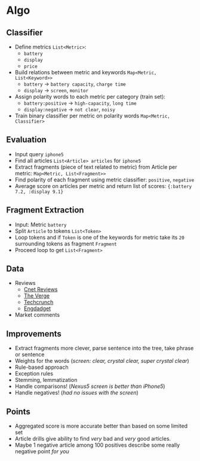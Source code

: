 # Algo

## Classifier

- Define metrics `List<Metric>`:
  - `battery`
  - `display`
  - `price`
- Build relations between metric and keywords `Map<Metric, List<Keyword>>`
  - `battery` -> `battery capacity`, `charge time`
  - `display` -> `screen`, `monitor`
- Assign polarity words to each metric per category (train set):
   - `battery:positive` -> `high-capacity`, `long time`
   - `display:negative` -> `not clear`, `noisy`
- Train binary classifier per metric on polarity words `Map<Metric, Classifier>`

## Evaluation

- Input query `iphone5` 
- Find all articles `List<Article> articles` for `iphone5`
- Extract fragments (piece of text related to metric) from Article per metric: `Map<Metric, List<Fragment>>`
- Find polarity of each fragment using metric classifier: `positive`, `negative`
- Average score on articles per metric and return list of scores: `{:battery 7.2, :display 9.1}`

## Fragment Extraction

- Input: Metric `battery`
- Split `Article` to tokens `List<Token>`
- Loop tokens and if `Token` is one of the keywords for metric take its `20` surrounding tokens as fragment `Fragment`
- Proceed loop to get `List<Fragment>`

## Data

- Reviews
  - [Cnet Reviews](http://www.cnet.com) 
  - [The Verge](http://www.theverge.com/reviews)
  - [Techcrunch](http://techcrunch.com/reviews/)
  - [Engdadget](http://www.engadget.com/)
- Market comments



## Improvements

- Extract fragments more clever, parse sentence into the tree, take phrase or sentence
- Weights for the words (*screen: clear, crystal clear, super crystal clear*)
- Rule-based approach
- Exception rules
- Stemming, lemmatization
- Handle comparisons! (*Nexus5 screen is better than iPhone5*)
- Handle negatives! (*had no issues with the screen*)

## Points

- Aggregated score is more accurate better than based on some limited set
- Article drills give ability to find *very* bad and *very* good articles.
- Maybe 1 negative article among 100 positives describe some really negative point *for you*

